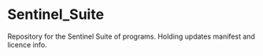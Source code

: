 # Sentinel_Suite
Repository for the Sentinel Suite of programs.  Holding updates manifest and licence info.
